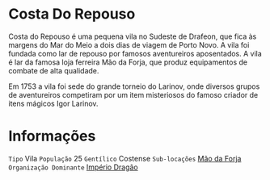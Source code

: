<!-- TITLE: Costa Do Repouso -->
<!-- SUBTITLE: Visão geral sobre Costa Do Repouso -->

# Costa Do Repouso
Costa do Repouso é uma pequena vila no Sudeste de Drafeon, que fica às margens do Mar do Meio a dois dias de viagem de Porto Novo. A vila foi fundada como lar de repouso por famosos aventureiros aposentados. A vila é lar da famosa loja ferreira Mão da Forja, que produz equipamentos de combate de alta qualidade.

Em 1753 a vila foi sede do grande torneio do Larinov, onde diversos grupos de aventureiros competiram por um item misteriosos do famoso criador de itens mágicos Igor Larinov.

# Informações
`Tipo` Vila
`População` 25 
`Gentílico` Costense
`Sub-locações` [Mão da Forja](http://localhost/lugares/plano-material/drafeon/sudeste-de-drafeon/costa-do-repouso/mao-da-forja#mao-da-forja)
`Organização Dominante` [Império Dragão](http://localhost/faccoes/nacoes/imperio-dragao#imperio-dragao) 

